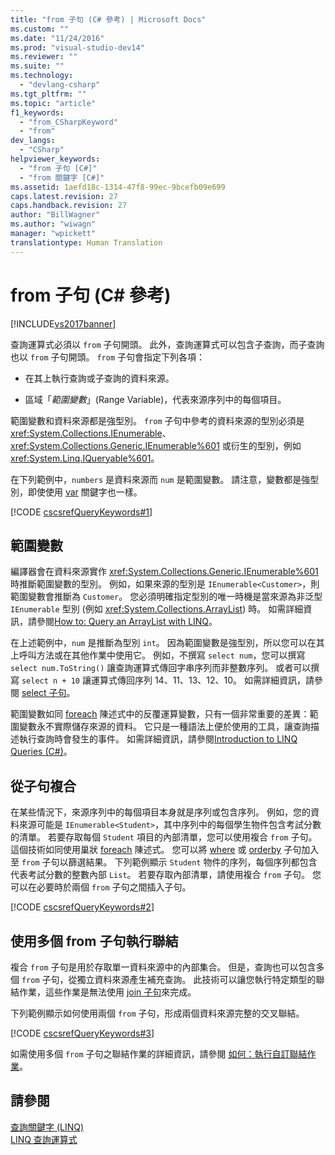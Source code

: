 ```yaml
---
title: "from 子句 (C# 參考) | Microsoft Docs"
ms.custom: ""
ms.date: "11/24/2016"
ms.prod: "visual-studio-dev14"
ms.reviewer: ""
ms.suite: ""
ms.technology: 
  - "devlang-csharp"
ms.tgt_pltfrm: ""
ms.topic: "article"
f1_keywords: 
  - "from_CSharpKeyword"
  - "from"
dev_langs: 
  - "CSharp"
helpviewer_keywords: 
  - "from 子句 [C#]"
  - "from 關鍵字 [C#]"
ms.assetid: 1aefd18c-1314-47f8-99ec-9bcefb09e699
caps.latest.revision: 27
caps.handback.revision: 27
author: "BillWagner"
ms.author: "wiwagn"
manager: "wpickett"
translationtype: Human Translation
---
```

# from 子句 (C# 參考)
[!INCLUDE[vs2017banner](../../../csharp/includes/vs2017banner.md)]

查詢運算式必須以 `from` 子句開頭。  此外，查詢運算式可以包含子查詢，而子查詢也以 `from` 子句開頭。  `from` 子句會指定下列各項：  
  
-   在其上執行查詢或子查詢的資料來源。  
  
-   區域「*範圍變數*」\(Range Variable\)，代表來源序列中的每個項目。  
  
 範圍變數和資料來源都是強型別。  `from` 子句中參考的資料來源的型別必須是 <xref:System.Collections.IEnumerable>、<xref:System.Collections.Generic.IEnumerable%601> 或衍生的型別，例如 <xref:System.Linq.IQueryable%601>。  
  
 在下列範例中，`numbers` 是資料來源而 `num` 是範圍變數。  請注意，變數都是強型別，即使使用 [var](../../../csharp/language-reference/keywords/var.md) 關鍵字也一樣。  
  
 [!CODE [cscsrefQueryKeywords#1](../CodeSnippet/VS_Snippets_VBCSharp/CsCsrefQueryKeywords#1)]  
  
## 範圍變數  
 編譯器會在資料來源實作 <xref:System.Collections.Generic.IEnumerable%601> 時推斷範圍變數的型別。  例如，如果來源的型別是 `IEnumerable<Customer>`，則範圍變數會推斷為 `Customer`。  您必須明確指定型別的唯一時機是當來源為非泛型 `IEnumerable` 型別 \(例如 <xref:System.Collections.ArrayList>\) 時。  如需詳細資訊，請參閱[How to: Query an ArrayList with LINQ](../Topic/How%20to:%20Query%20an%20ArrayList%20with%20LINQ.md)。  
  
 在上述範例中，`num` 是推斷為型別 `int`。  因為範圍變數是強型別，所以您可以在其上呼叫方法或在其他作業中使用它。  例如，不撰寫 `select num`，您可以撰寫 `select num.ToString()` 讓查詢運算式傳回字串序列而非整數序列。  或者可以撰寫 `select n + 10` 讓運算式傳回序列 14、11、13、12、10。  如需詳細資訊，請參閱 [select 子句](../../../csharp/language-reference/keywords/select-clause.md)。  
  
 範圍變數如同 [foreach](../../../csharp/language-reference/keywords/foreach-in.md) 陳述式中的反覆運算變數，只有一個非常重要的差異：範圍變數永不實際儲存來源的資料。  它只是一種語法上便於使用的工具，讓查詢描述執行查詢時會發生的事件。  如需詳細資訊，請參閱[Introduction to LINQ Queries \(C\#\)](../../../csharp/programming-guide/concepts/linq/introduction-to-linq-queries.md)。  
  
## 從子句複合  
 在某些情況下，來源序列中的每個項目本身就是序列或包含序列。  例如，您的資料來源可能是 `IEnumerable<Student>`，其中序列中的每個學生物件包含考試分數的清單。  若要存取每個 `Student` 項目的內部清單，您可以使用複合 `from` 子句。  這個技術如同使用巢狀 [foreach](../../../csharp/language-reference/keywords/foreach-in.md) 陳述式。  您可以將 [where](../../../csharp/language-reference/keywords/partial-method.md) 或 [orderby](../../../csharp/language-reference/keywords/orderby-clause.md) 子句加入至 `from` 子句以篩選結果。  下列範例顯示 `Student` 物件的序列，每個序列都包含代表考試分數的整數內部 `List`。  若要存取內部清單，請使用複合 `from` 子句。  您可以在必要時於兩個 `from` 子句之間插入子句。  
  
 [!CODE [cscsrefQueryKeywords#2](../CodeSnippet/VS_Snippets_VBCSharp/CsCsrefQueryKeywords#2)]  
  
## 使用多個 from 子句執行聯結  
 複合 `from` 子句是用於存取單一資料來源中的內部集合。  但是，查詢也可以包含多個 `from` 子句，從獨立資料來源產生補充查詢。  此技術可以讓您執行特定類型的聯結作業，這些作業是無法使用 [join 子句](../../../csharp/language-reference/keywords/join-clause.md)來完成。  
  
 下列範例顯示如何使用兩個 `from` 子句，形成兩個資料來源完整的交叉聯結。  
  
 [!CODE [cscsrefQueryKeywords#3](../CodeSnippet/VS_Snippets_VBCSharp/CsCsrefQueryKeywords#3)]  
  
 如需使用多個 `from` 子句之聯結作業的詳細資訊，請參閱 [如何：執行自訂聯結作業](../../../csharp/programming-guide/linq-query-expressions/how-to-perform-custom-join-operations.md)。  
  
## 請參閱  
 [查詢關鍵字 \(LINQ\)](../../../csharp/language-reference/keywords/query-keywords.md)   
 [LINQ 查詢運算式](../../../csharp/programming-guide/linq-query-expressions/index.md)